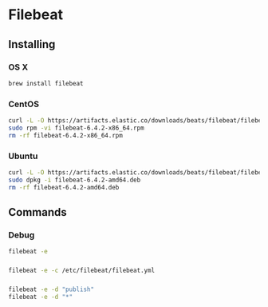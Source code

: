 # Filebeat

## Installing

### OS X

```sh
brew install filebeat
```

### CentOS

```sh
curl -L -O https://artifacts.elastic.co/downloads/beats/filebeat/filebeat-6.4.2-x86_64.rpm
sudo rpm -vi filebeat-6.4.2-x86_64.rpm
rm -rf filebeat-6.4.2-x86_64.rpm
```

### Ubuntu

```sh
curl -L -O https://artifacts.elastic.co/downloads/beats/filebeat/filebeat-6.4.2-amd64.deb
sudo dpkg -i filebeat-6.4.2-amd64.deb
rm -rf filebeat-6.4.2-amd64.deb
```

## Commands

### Debug

```sh
filebeat -e
```

###

```sh
filebeat -e -c /etc/filebeat/filebeat.yml
```

###

```sh
filebeat -e -d "publish"
filebeat -e -d "*"
```
